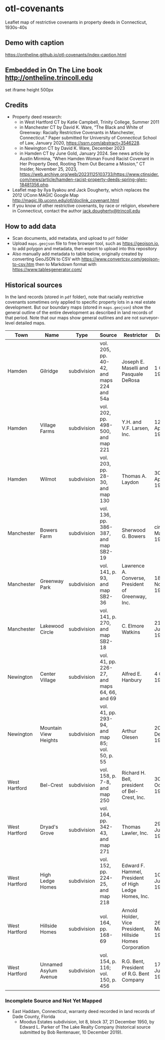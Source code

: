 # otl-covenants
Leaflet map of restrictive covenants in property deeds in Connecticut, 1930s-40s

## Demo with caption
https://ontheline.github.io/otl-covenants/index-caption.html

## Embedded in On The Line book http://ontheline.trincoll.edu
set iframe height 500px

## Credits
- Property deed research:
  - in West Hartford CT by Katie Campbell, Trinity College, Summer 2011
  - in Manchester CT by David K. Ware, “The Black and White of Greenway: Racially Restrictive Covenants in Manchester, Connecticut.” Paper submitted for University of Connecticut School of Law, January 2020, https://ssrn.com/abstract=3546228.
  - in Newington CT by David K. Ware, December 2023
  - in Hamden CT by June Gold, January 2024. See news article by Austin Mirmina, “When Hamden Woman Found Racist Covenant in Her Property Deed, Rooting Them Out Became a Mission,” CT Insider, November 25, 2023, https://web.archive.org/web/20231125103733/https://www.ctinsider.com/news/article/hamden-racist-property-deeds-spring-glen-18481356.php.
- Leaflet map by Ilya Ilyakou and Jack Dougherty, which replaces the 2012 UConn MAGIC Google Map http://magic.lib.uconn.edu/otl/doclink_covenant.html
- If you know of other restrictive covenants, by race or religion, elsewhere in Connecticut, contact the author [jack.dougherty@trincoll.edu](mailto:jack.dougherty@trincoll.edu)

## How to add data
- Scan documents, add metadata, and upload to `pdf` folder
- Upload `maps.geojson` file to free browser tool, such as <https://geojson.io>, to add polygon and metadata, then export to upload into this repository
- Also manually add metadata to table below, originally created by converting GeoJSON to CSV with <https://www.convertcsv.com/geojson-to-csv.htm> then to Markdown format with <https://www.tablesgenerator.com/>

## Historical sources
In the land records (stored in `pdf` folder), note that racially restrictive covenants sometimes only applied to specific property lots in a real estate development. But our boundary maps (stored in `maps.geojson`) show the general outline of the entire development as described in land records of that period. Note that our maps show general outlines and are not surveyor-level detailed maps.

| Town | Name | Type | Source | Restrictor | Date |
|---|---|---|---|---|---|
| Hamden | Gilridge | subdivision | vol. 205, pp. 40-42, and maps 224 and 54a | Joseph E. Maselli and Pasquale DeRosa | 1 Oct 1940 |
| Hamden | Village Farms | subdivision | vol. 202, pp. 498-500, and map 221 | Y.H. and V.F. Larsen, Inc. | 12 Apr 1940 |
| Hamden | Wilmot | subdivision | vol. 203, pp. 28-30, and map 130 | Thomas A. Laydon | 30 Apr 1940 |
| Manchester | Bowers Farm | subdivision | vol. 136, pp. 386-387, and map SB2-19 | Sherwood G. Bowers | circa May 1940 |
| Manchester | Greenway Park | subdivision | vol. 141, p. 93, and map SB2-36 | Lawrence A. Converse, President of Greenway, Inc. | 18 Nov 1940 |
| Manchester | Lakewood Circle | subdivision | vol. 141, p. 270, and map SB2-18 | C. Elmore Watkins | 21 Jun 1941 |
| Newington | Center Village | subdivision | vol. 41, pp. 226-27, and maps 64, 66, and 69 | Alfred E. Hanbury | 4 Oct 1939 |
| Newington | Mountain View Heights | subdivision | vol. 41, pp. 293-94, and map 85; vol. 50, p. 55 | Arthur Olesen | 20 Dec 1939 |
| West Hartford | Bel-Crest | subdivision | vol. 158, p. 7-8, and map 250 | Richard H. Bell, president of Bel-Crest, Inc. | 30 Oct 1940 |
| West Hartford | Dryad's Grove | subdivision | vol. 164, pp. 342-43, and map 271 | Thomas Lawler, Inc. | 29 Jul 1941 |
| West Hartford | High Ledge Homes | subdivision | vol. 152, pp. 224-25, and map 218 | Edward F. Hammel, President of High Ledge Homes, Inc. | 10 Jun 1940 |
| West Hartford | Hillside Homes | subdivision | vol. 164, pp. 168-69 | Arnold Holder, Vice President, Hillside Homes Corporation | 26 May 1941 |
| West Hartford | Unnamed Asylum Avenue | subdivision | vol. 154, p. 116; vol. 150, p. 456 | R.G. Bent, President of R.G. Bent Company | 17 Jun 1940 |

### Incomplete Source and Not Yet Mapped
- East Haddam, Connecticut, warranty deed recorded in land records of Dade County, Florida
  - Moodus Estates subdivision, lot 8, block 37, 21 December 1950, by Edward L. Parker of The Lake Realty Company (historical source submitted by Bob Rentenauer, 10 December 2019).
